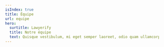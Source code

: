 ```yaml
---
isIndex: true
title: Équipe
url: equipe
hero:
  surtitle: Lawyerify
  title: Notre équipe
  text: Quisque vestibulum, mi eget semper laoreet, odio quam ullamcorper turpis, auctor fermentum magna leo eget nisi. Fusce id imperdiet nunc.
---
```

